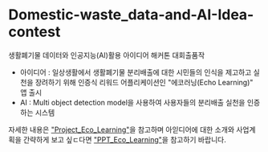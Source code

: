 # Domestic-waste_data-and-AI-Idea-contest
생활폐기물 데이터와 인공지능(AI)활용 아이디어 해커톤 대회출품작
- 아이디어 : 일상생활에서 생활폐기물 분리배출에 대한 시민들의 인식을 제고하고 실천을 장려하기 위해 인증식 리워드 어플리케이션인 "에코러닝(Echo Learning)" 앱 출시
- AI : Multi object detection model을 사용하여 사용자들의 분리배출 실천을 인증하는 시스템

자세한 내용은 ["Project_Eco_Learning"](https://github.com/hyehyeonmoon/Domestic-waste_data-and-AI-Idea-contest/blob/main/Project_Eco_Learning.pdf)을 참고하며 아읻디어에 대한 소개와 사업계획을 간략하게 보고 싶ㄷ다면 ["PPT_Eco_Learning"](https://github.com/hyehyeonmoon/Domestic-waste_data-and-AI-Idea-contest/blob/main/PPT_Eco_Learning.pdf)을 참고하기 바랍니다.


